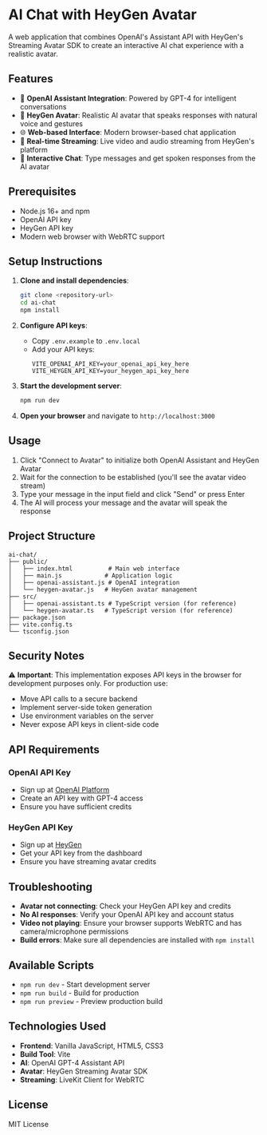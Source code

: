 # AI Chat with HeyGen Avatar

A web application that combines OpenAI's Assistant API with HeyGen's Streaming Avatar SDK to create an interactive AI chat experience with a realistic avatar.

## Features

- 🤖 **OpenAI Assistant Integration**: Powered by GPT-4 for intelligent conversations
- 👤 **HeyGen Avatar**: Realistic AI avatar that speaks responses with natural voice and gestures  
- 🌐 **Web-based Interface**: Modern browser-based chat application
- 🔄 **Real-time Streaming**: Live video and audio streaming from HeyGen's platform
- 💬 **Interactive Chat**: Type messages and get spoken responses from the AI avatar

## Prerequisites

- Node.js 16+ and npm
- OpenAI API key
- HeyGen API key
- Modern web browser with WebRTC support

## Setup Instructions

1. **Clone and install dependencies**:
   ```bash
   git clone <repository-url>
   cd ai-chat
   npm install
   ```

2. **Configure API keys**:
   - Copy `.env.example` to `.env.local`
   - Add your API keys:
     ```
     VITE_OPENAI_API_KEY=your_openai_api_key_here
     VITE_HEYGEN_API_KEY=your_heygen_api_key_here
     ```

3. **Start the development server**:
   ```bash
   npm run dev
   ```

4. **Open your browser** and navigate to `http://localhost:3000`

## Usage

1. Click "Connect to Avatar" to initialize both OpenAI Assistant and HeyGen Avatar
2. Wait for the connection to be established (you'll see the avatar video stream)
3. Type your message in the input field and click "Send" or press Enter
4. The AI will process your message and the avatar will speak the response

## Project Structure

```
ai-chat/
├── public/
│   ├── index.html          # Main web interface
│   ├── main.js            # Application logic
│   ├── openai-assistant.js # OpenAI integration
│   └── heygen-avatar.js   # HeyGen avatar management
├── src/
│   ├── openai-assistant.ts # TypeScript version (for reference)
│   └── heygen-avatar.ts   # TypeScript version (for reference)
├── package.json
├── vite.config.ts
└── tsconfig.json
```

## Security Notes

⚠️ **Important**: This implementation exposes API keys in the browser for development purposes only. For production use:

- Move API calls to a secure backend
- Implement server-side token generation
- Use environment variables on the server
- Never expose API keys in client-side code

## API Requirements

### OpenAI API Key
- Sign up at [OpenAI Platform](https://platform.openai.com/)
- Create an API key with GPT-4 access
- Ensure you have sufficient credits

### HeyGen API Key  
- Sign up at [HeyGen](https://app.heygen.com/)
- Get your API key from the dashboard
- Ensure you have streaming avatar credits

## Troubleshooting

- **Avatar not connecting**: Check your HeyGen API key and credits
- **No AI responses**: Verify your OpenAI API key and account status
- **Video not playing**: Ensure your browser supports WebRTC and has camera/microphone permissions
- **Build errors**: Make sure all dependencies are installed with `npm install`

## Available Scripts

- `npm run dev` - Start development server
- `npm run build` - Build for production  
- `npm run preview` - Preview production build

## Technologies Used

- **Frontend**: Vanilla JavaScript, HTML5, CSS3
- **Build Tool**: Vite
- **AI**: OpenAI GPT-4 Assistant API
- **Avatar**: HeyGen Streaming Avatar SDK
- **Streaming**: LiveKit Client for WebRTC

## License

MIT License